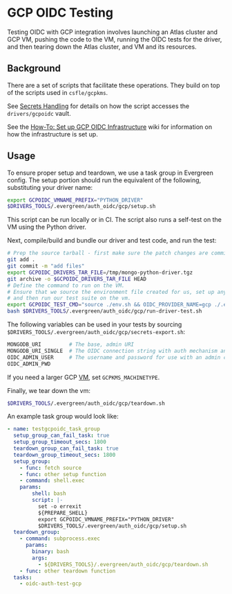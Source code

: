 # GCP OIDC Testing

Testing OIDC with GCP integration involves launching an Atlas cluster and GCP VM,
pushing the code to the VM, running the OIDC tests for the driver,
and then tearing down the Atlas cluster, and VM and its resources.

## Background

There are a set of scripts that facilitate these operations.
They build on top of the scripts used in `csfle/gcpkms`.

See [Secrets Handling](../secrets_handling/README.md) for details on how the script accesses the `drivers/gcpoidc` vault.

See the [How-To: Set up GCP OIDC Infrastructure](https://wiki.corp.mongodb.com/display/DRIVERS/How-To%3A+Set+up+GCP+OIDC+Infrastructure) wiki for information on how the infrastructure is set up.

## Usage

To ensure proper setup and teardown, we use a task group in Evergreen config.  The setup portion
should run the equivalent of the following, substituting your driver name:

```bash
export GCPOIDC_VMNAME_PREFIX="PYTHON_DRIVER"
$DRIVERS_TOOLS/.evergreen/auth_oidc/gcp/setup.sh
```

This script can be run locally or in CI.  The script also runs a self-test on the VM using the Python driver.

Next, compile/build and bundle our driver and test code, and run the test:

```bash
# Prep the source tarball - first make sure the patch changes are committed before using `git archive`.
git add .
git commit -m "add files"
export GCPOIDC_DRIVERS_TAR_FILE=/tmp/mongo-python-driver.tgz
git archive -o $GCPOIDC_DRIVERS_TAR_FILE HEAD
# Define the command to run on the VM.
# Ensure that we source the environment file created for us, set up any other variables we need,
# and then run our test suite on the vm.
export GCPOIDC_TEST_CMD="source ./env.sh && OIDC_PROVIDER_NAME=gcp ./.evergreen/run-mongodb-oidc-test.sh"
bash $DRIVERS_TOOLS/.evergreen/auth_oidc/gcp/run-driver-test.sh
```

The following variables can be used in your tests by sourcing `$DRIVERS_TOOLS/.evergreen/auth_oidc/gcp/secrets-export.sh`:

```bash
MONGODB_URI         # The base, admin URI
MONGODB_URI_SINGLE  # The OIDC connection string with auth mechanism and properties.
OIDC_ADMIN_USER     # The username and password for use with an admin connection
OIDC_ADMIN_PWD
```

If you need a larger GCP [VM](https://cloud.google.com/compute/docs/machine-resource), set `GCPKMS_MACHINETYPE`.

Finally, we tear down the vm:

```bash
$DRIVERS_TOOLS/.evergreen/auth_oidc/gcp/teardown.sh
```

An example task group would look like:

```yaml
- name: testgcpoidc_task_group
  setup_group_can_fail_task: true
  setup_group_timeout_secs: 1800
  teardown_group_can_fail_task: true
  teardown_group_timeout_secs: 1800
  setup_group:
    - func: fetch source
    - func: other setup function
    - command: shell.exec
    params:
        shell: bash
        script: |-
          set -o errexit
          ${PREPARE_SHELL}
          export GCPOIDC_VMNAME_PREFIX="PYTHON_DRIVER"
          $DRIVERS_TOOLS/.evergreen/auth_oidc/gcp/setup.sh
  teardown_group:
    - command: subprocess.exec
      params:
        binary: bash
        args:
          - ${DRIVERS_TOOLS}/.evergreen/auth_oidc/gcp/teardown.sh
    - func: other teardown function
  tasks:
    - oidc-auth-test-gcp
```
